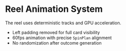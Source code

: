 # Reel Animation System

The reel uses deterministic tracks and GPU acceleration.

- Left padding removed for full card visibility
- 60fps animation with precise `SpinPlan` alignment
- No randomization after outcome generation
